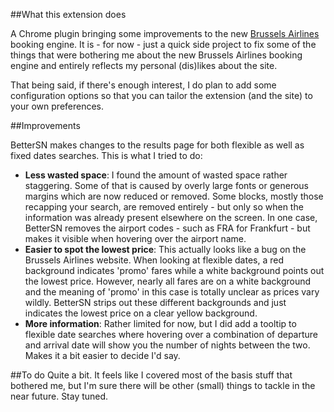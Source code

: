 ##What this extension does

A Chrome plugin bringing some improvements to the new [Brussels Airlines](www.brusselsairlines.com) booking engine. It is - for now - just a quick side project to fix some of the things that were bothering me about the new Brussels Airlines booking engine and entirely reflects my personal (dis)likes about the site.

That being said, if there's enough interest, I do plan to add some configuration options so that you can tailor the extension (and the site) to your own preferences.

##Improvements

BetterSN makes changes to the results page for both flexible as well as fixed dates searches. This is what I tried to do:

- **Less wasted space**: I found the amount of wasted space rather staggering. Some of that is caused by overly large fonts or generous margins which are now reduced or removed. Some blocks, mostly those recapping your search, are removed entirely - but only so when the information was already present elsewhere on the screen. In one case, BetterSN removes the airport codes - such as FRA for Frankfurt - but makes it visible when hovering over the airport name.
- **Easier to spot the lowest price**: This actually looks like a bug on the Brussels Airlines website. When looking at flexible dates, a red background indicates 'promo' fares while a white background points out the lowest price. However, nearly all fares are on a white background and the meaning of 'promo' in this case is totally unclear as prices vary wildly. BetterSN strips out these different backgrounds and just indicates the lowest price on a clear yellow background.
- **More information**: Rather limited for now, but I did add a tooltip to flexible date searches where hovering over a combination of departure and arrival date will show you the number of nights between the two. Makes it a bit easier to decide I'd say.

##To do
Quite a bit. It feels like I covered most of the basis stuff that bothered me, but I'm sure there will be other (small) things to tackle in the near future. Stay tuned.
